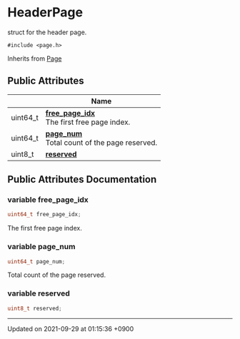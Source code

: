 

# HeaderPage



struct for the header page. 


`#include <page.h>`

Inherits from [Page](/Classes/Page)

## Public Attributes

|                | Name           |
| -------------- | -------------- |
| uint64_t | **[free_page_idx](/Classes/HeaderPage#variable-free_page_idx)** <br>The first free page index.  |
| uint64_t | **[page_num](/Classes/HeaderPage#variable-page_num)** <br>Total count of the page reserved.  |
| uint8_t | **[reserved](/Classes/HeaderPage#variable-reserved)**  |

## Public Attributes Documentation

### variable free_page_idx

```cpp
uint64_t free_page_idx;
```

The first free page index. 

### variable page_num

```cpp
uint64_t page_num;
```

Total count of the page reserved. 

### variable reserved

```cpp
uint8_t reserved;
```


-------------------------------

Updated on 2021-09-29 at 01:15:36 +0900